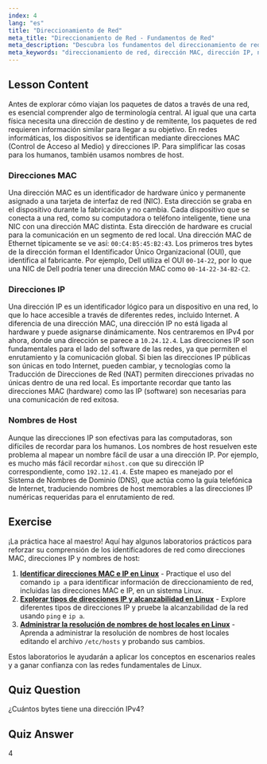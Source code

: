 ```yaml
---
index: 4
lang: "es"
title: "Direccionamiento de Red"
meta_title: "Direccionamiento de Red - Fundamentos de Red"
meta_description: "Descubra los fundamentos del direccionamiento de red. Esta guía explica las direcciones MAC, direcciones IP y nombres de host, conceptos clave para entender cómo se comunican los dispositivos en redes Linux."
meta_keywords: "direccionamiento de red, dirección MAC, dirección IP, nombre de host, identificadores de red, redes Linux, fundamentos de red, principiante, tutorial, guía"
---
```


## Lesson Content

Antes de explorar cómo viajan los paquetes de datos a través de una red, es esencial comprender algo de terminología central. Al igual que una carta física necesita una dirección de destino y de remitente, los paquetes de red requieren información similar para llegar a su objetivo. En redes informáticas, los dispositivos se identifican mediante direcciones MAC (Control de Acceso al Medio) y direcciones IP. Para simplificar las cosas para los humanos, también usamos nombres de host.

### Direcciones MAC

Una dirección MAC es un identificador de hardware único y permanente asignado a una tarjeta de interfaz de red (NIC). Esta dirección se graba en el dispositivo durante la fabricación y no cambia. Cada dispositivo que se conecta a una red, como su computadora o teléfono inteligente, tiene una NIC con una dirección MAC distinta. Esta dirección de hardware es crucial para la comunicación en un segmento de red local. Una dirección MAC de Ethernet típicamente se ve así: `00:C4:B5:45:B2:43`. Los primeros tres bytes de la dirección forman el Identificador Único Organizacional (OUI), que identifica al fabricante. Por ejemplo, Dell utiliza el OUI `00-14-22`, por lo que una NIC de Dell podría tener una dirección MAC como `00-14-22-34-B2-C2`.

### Direcciones IP

Una dirección IP es un identificador lógico para un dispositivo en una red, lo que lo hace accesible a través de diferentes redes, incluido Internet. A diferencia de una dirección MAC, una dirección IP no está ligada al hardware y puede asignarse dinámicamente. Nos centraremos en IPv4 por ahora, donde una dirección se parece a `10.24.12.4`. Las direcciones IP son fundamentales para el lado del software de las redes, ya que permiten el enrutamiento y la comunicación global. Si bien las direcciones IP públicas son únicas en todo Internet, pueden cambiar, y tecnologías como la Traducción de Direcciones de Red (NAT) permiten direcciones privadas no únicas dentro de una red local. Es importante recordar que tanto las direcciones MAC (hardware) como las IP (software) son necesarias para una comunicación de red exitosa.

### Nombres de Host

Aunque las direcciones IP son efectivas para las computadoras, son difíciles de recordar para los humanos. Los nombres de host resuelven este problema al mapear un nombre fácil de usar a una dirección IP. Por ejemplo, es mucho más fácil recordar `mihost.com` que su dirección IP correspondiente, como `192.12.41.4`. Este mapeo es manejado por el Sistema de Nombres de Dominio (DNS), que actúa como la guía telefónica de Internet, traduciendo nombres de host memorables a las direcciones IP numéricas requeridas para el enrutamiento de red.

## Exercise

¡La práctica hace al maestro! Aquí hay algunos laboratorios prácticos para reforzar su comprensión de los identificadores de red como direcciones MAC, direcciones IP y nombres de host:

1.  **[Identificar direcciones MAC e IP en Linux](https://labex.io/es/labs/comptia-identify-mac-and-ip-addresses-in-linux-592731)** - Practique el uso del comando `ip a` para identificar información de direccionamiento de red, incluidas las direcciones MAC e IP, en un sistema Linux.
2.  **[Explorar tipos de direcciones IP y alcanzabilidad en Linux](https://labex.io/es/labs/comptia-explore-ip-address-types-and-reachability-in-linux-592780)** - Explore diferentes tipos de direcciones IP y pruebe la alcanzabilidad de la red usando `ping` e `ip a`.
3.  **[Administrar la resolución de nombres de host locales en Linux](https://labex.io/es/labs/comptia-manage-local-hostname-resolution-in-linux-592792)** - Aprenda a administrar la resolución de nombres de host locales editando el archivo `/etc/hosts` y probando sus cambios.

Estos laboratorios le ayudarán a aplicar los conceptos en escenarios reales y a ganar confianza con las redes fundamentales de Linux.

## Quiz Question

¿Cuántos bytes tiene una dirección IPv4?

## Quiz Answer

4
